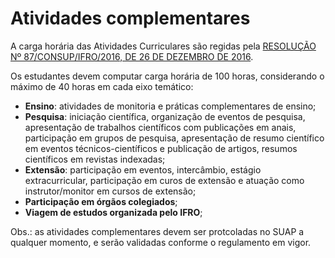 # Atividades complementares

A carga horária das Atividades Curriculares são regidas pela [RESOLUÇÃO Nº 87/CONSUP/IFRO/2016, DE 26 DE DEZEMBRO DE 2016](files/ROA.pdf).

Os estudantes devem computar carga horária de 100 horas, considerando o máximo de 40 horas em cada eixo temático:

* **Ensino**: atividades de monitoria e práticas complementares de ensino;
* **Pesquisa**: iniciação científica, organização de eventos de pesquisa, apresentação de trabalhos científicos com publicações em anais, participação em grupos de pesquisa, apresentação de resumo científico em eventos técnicos-científicos e publicação de artigos, resumos científicos em revistas indexadas;
* **Extensão**: participação em eventos, intercâmbio, estágio extracurricular, participação em curos de extensão e atuação como instrutor/monitor em cursos de extensão;
* **Participação em órgãos colegiados**;
* **Viagem de estudos organizada pelo IFRO**;


Obs.: as atividades complementares devem ser protcoladas no SUAP a qualquer momento, e serão validadas conforme o regulamento em vigor.
